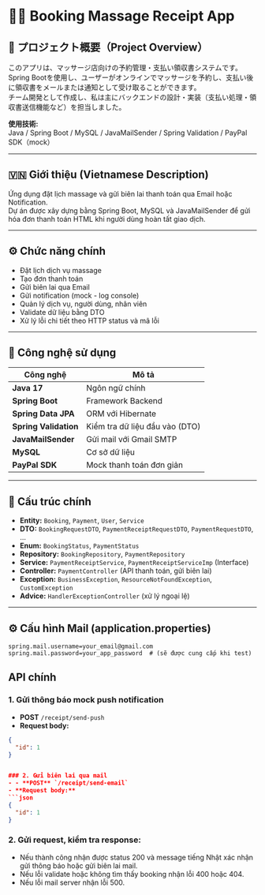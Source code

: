 # 💆‍♂️ Booking Massage Receipt App

## 📝 プロジェクト概要（Project Overview）
このアプリは、マッサージ店向けの予約管理・支払い領収書システムです。  
Spring Bootを使用し、ユーザーがオンラインでマッサージを予約し、支払い後に領収書をメールまたは通知として受け取ることができます。  
チーム開発として作成し、私は主にバックエンドの設計・実装（支払い処理・領収書送信機能など）を担当しました。  

**使用技術:**  
Java / Spring Boot / MySQL / JavaMailSender / Spring Validation / PayPal SDK（mock）  

---

## 🇻🇳 Giới thiệu (Vietnamese Description)
Ứng dụng đặt lịch massage và gửi biên lai thanh toán qua Email hoặc Notification.  
Dự án được xây dựng bằng Spring Boot, MySQL và JavaMailSender để gửi hóa đơn thanh toán HTML khi người dùng hoàn tất giao dịch.

---

## ⚙️ Chức năng chính

- Đặt lịch dịch vụ massage  
- Tạo đơn thanh toán  
- Gửi biên lai qua Email  
- Gửi notification (mock - log console)  
- Quản lý dịch vụ, người dùng, nhân viên  
- Validate dữ liệu bằng DTO  
- Xử lý lỗi chi tiết theo HTTP status và mã lỗi  

---

## 🧰 Công nghệ sử dụng

| Công nghệ | Mô tả |
|------------|-------|
| **Java 17** | Ngôn ngữ chính |
| **Spring Boot** | Framework Backend |
| **Spring Data JPA** | ORM với Hibernate |
| **Spring Validation** | Kiểm tra dữ liệu đầu vào (DTO) |
| **JavaMailSender** | Gửi mail với Gmail SMTP |
| **MySQL** | Cơ sở dữ liệu |
| **PayPal SDK** | Mock thanh toán đơn giản |

---

## 🧩 Cấu trúc chính

- **Entity:** `Booking`, `Payment`, `User`, `Service`  
- **DTO:** `BookingRequestDTO`, `PaymentReceiptRequestDTO`, `PaymentRequestDTO`, ...  
- **Enum:** `BookingStatus`, `PaymentStatus`  
- **Repository:** `BookingRepository`, `PaymentRepository`  
- **Service:** `PaymentReceiptService`, `PaymentReceiptServiceImp` (Interface)  
- **Controller:** `PaymentController` (API thanh toán, gửi biên lai)  
- **Exception:** `BusinessException`, `ResourceNotFoundException`, `CustomException`  
- **Advice:** `HandlerExceptionController` (xử lý ngoại lệ)  

---

## ⚙️ Cấu hình Mail (application.properties)

```properties
spring.mail.username=your_email@gmail.com
spring.mail.password=your_app_password  # (sẽ được cung cấp khi test)
```


## API chính 
### 1. Gửi thông báo mock push notification

- **POST** `/receipt/send-push`
- **Request body:**
```json
{
  "id": 1
}


### 2. Gửi biên lai qua mail
- - **POST** `/receipt/send-email`
- **Request body:**
```json
{
  "id": 1
}
```

### 2. Gửi request, kiểm tra response:

- Nếu thành công nhận được status 200 và message tiếng Nhật xác nhận gửi thông báo hoặc gửi biên lai mail.
- Nếu lỗi validate hoặc không tìm thấy booking nhận lỗi 400 hoặc 404.
- Nếu lỗi mail server nhận lỗi 500.
